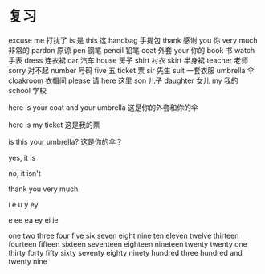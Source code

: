 # 复习

excuse me 打扰了
is 是
this 这
handbag 手提包
thank 感谢
you 你
very much 非常的
pardon 原谅
pen 钢笔
pencil 铅笔
coat 外套
your 你的
book 书
watch 手表
dress 连衣裙
car 汽车
house 房子
shirt 衬衣
skirt 半身裙
teacher 老师
sorry 对不起
number 号码
five 五
ticket 票
sir 先生
suit 一套衣服
umbrella 伞
cloakroom 衣帽间
please 请
here 这里
son 儿子
daughter 女儿
my 我的
school 学校

here is your coat and your umbrella
这是你的外套和你的伞

here is my ticket
这是我的票

is this your umbrella?
这是你的伞？

yes, it is

no, it isn't

thank you very much

i e u y ey

e ee ea ey ei ie

one
two
three
four
five
six
seven
eight
nine
ten
eleven
twelve
thirteen
fourteen
fifteen
sixteen
seventeen
eighteen
nineteen
twenty
twenty one
thirty
forty
fifty
sixty
seventy
eighty
ninety
hundred
three hundred and twenty nine
